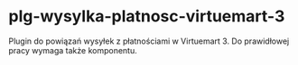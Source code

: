 # plg-wysylka-platnosc-virtuemart-3
Plugin do powiązań wysyłek z płatnościami w Virtuemart 3. Do prawidłowej pracy wymaga także komponentu.
